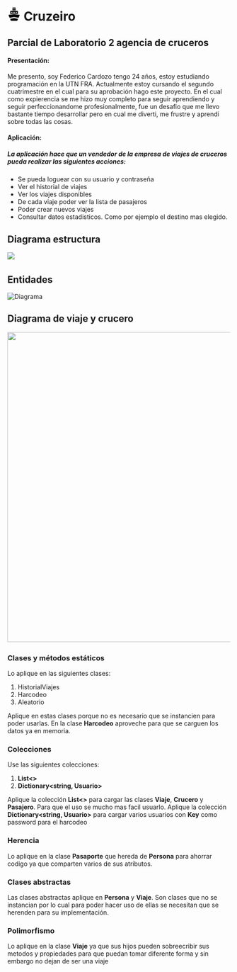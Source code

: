 #  <img src="Imgenes/crucero.png" width="30" height="30">  Cruzeiro    
## Parcial de Laboratorio 2 agencia de cruceros


#### Presentación:

Me presento, soy Federico Cardozo tengo 24 años, estoy estudiando programación en la UTN FRA. Actualmente estoy cursando el segundo cuatrimestre
en el cual para su aprobación hago este proyecto. En el cual como expierencia se me hizo muy completo para seguir aprendiendo y seguir perfeccionandome
profesionalmente, fue un desafio que me llevo bastante tiempo desarrollar pero en cual me diverti, me frustre y aprendi sobre todas las cosas.

#### Aplicación: 
##### La aplicación hace que un vendedor de la empresa de viajes de cruceros pueda realizar las siguientes acciones:
* Se pueda loguear con su usuario y contraseña
* Ver el historial de viajes
* Ver los viajes disponibles                          
* De cada viaje poder ver la lista de pasajeros
* Poder crear nuevos viajes
* Consultar datos estadisticos. Como por ejemplo el destino mas elegido.

## Diagrama estructura
<img src="https://user-images.githubusercontent.com/47437164/197897914-67d5eeaf-5172-4c71-a6ab-24c7fece7fca.png">

## Entidades
![Diagrama](https://user-images.githubusercontent.com/47437164/197908193-49ef9719-25f9-48a6-be3b-303457838152.png)

## Diagrama de viaje y crucero
<img src="https://user-images.githubusercontent.com/47437164/197899168-20a9f477-36d8-461f-9db5-473cc4175048.png" width="700" height="700">

### Clases y métodos estáticos
Lo aplique en las siguientes clases:
1. HistorialViajes
2. Harcodeo
3. Aleatorio

Aplique en estas clases porque no es necesario que se instancien para poder usarlas. En la clase **Harcodeo** aproveche para que se carguen
los datos ya en memoria.

### Colecciones
Use las siguientes colecciones:
1. **List<>**
2. **Dictionary<string, Usuario>**

Aplique la colección **List<>** para cargar las clases **Viaje**, **Crucero** y **Pasajero**. Para que el uso se mucho mas facil usuarlo. 
Aplique la colección **Dictionary<string, Usuario>** para cargar varios usuarios con **Key** como password para el harcodeo

### Herencia
Lo aplique en la clase **Pasaporte** que hereda de **Persona** para ahorrar codigo ya que comparten varios de sus atributos.

### Clases abstractas
Las clases abstractas aplique en **Persona** y **Viaje**. Son clases que no se instancian por lo cual para poder hacer uso de ellas 
se necesitan que se herenden para su implementación.

### Polimorfismo
Lo aplique en la clase **Viaje** ya que sus hijos pueden sobreecribir sus metodos y propiedades para que puedan tomar diferente forma
y sin embargo no dejan de ser una viaje

